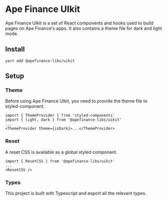 # Ape Finance UIkit

Ape Finance UIkit is a set of React components and hooks used to build pages on Ape Finance's apps. It also contains a theme file for dark and light mode.

## Install

`yarn add @apefinance-libs/uikit`

## Setup

### Theme

Before using Ape Finance UIkit, you need to provide the theme file to styled-component.

```
import { ThemeProvider } from 'styled-components'
import { light, dark } from '@apefinance-libs/uikit'
...
<ThemeProvider theme={isDark}>...</ThemeProvider>
```

### Reset

A reset CSS is available as a global styled component.

```
import { ResetCSS } from '@apefinance-libs/uikit'
...
<ResetCSS />
```

### Types

This project is built with Typescript and export all the relevant types.
